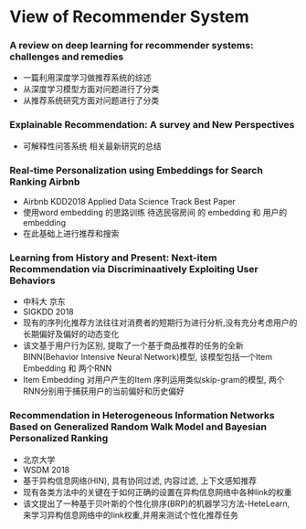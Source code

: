 # View of Recommender System

### A review on deep learning for recommender systems: challenges and remedies
+ 一篇利用深度学习做推荐系统的综述
+ 从深度学习模型方面对问题进行了分类
+ 从推荐系统研究方面对问题进行了分类

### Explainable Recommendation: A survey and New Perspectives
+ 可解释性问答系统 相关最新研究的总结


### Real-time Personalization using Embeddings for Search Ranking Airbnb
+ Airbnb KDD2018 Applied Data Science Track Best Paper
+ 使用word embedding 的思路训练 待选民宿房间 的 embedding 和 用户的 embedding
+ 在此基础上进行推荐和搜索

### Learning from History and Present: Next-item Recommendation via Discriminaatively Exploiting User Behaviors
+ 中科大 京东
+ SIGKDD 2018
+ 现有的序列化推荐方法往往对消费者的短期行为进行分析,没有充分考虑用户的长期偏好及偏好的动态变化
+ 该文基于用户行为区别, 提取了一个基于商品推荐的任务的全新BINN(Behavior Intensive Neural Network)模型, 该模型包括一个Item Embedding 和 两个RNN
+ Item Embedding 对用户产生的Item 序列运用类似skip-gram的模型, 两个RNN分别用于捕获用户的当前偏好和历史偏好

### Recommendation in Heterogeneous Information Networks Based on Generalized Random Walk Model and  Bayesian Personalized Ranking
+ 北京大学
+ WSDM 2018
+ 基于异构信息网络(HIN), 具有协同过滤, 内容过滤, 上下文感知推荐
+ 现有各类方法中的关键在于如何正确的设置在异构信息网络中各种link的权重
+ 该文提出了一种基于贝叶斯的个性化排序(BRP)的机器学习方法-HeteLearn, 来学习异构信息网络中的link权重,并用来测试个性化推荐任务

